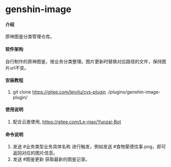 # genshin-image

#### 介绍
原神图鉴分类管理仓库。

#### 软件架构
自行制作的原神图鉴，按业务分类整理。图片更新时替换对应路径的文件，保持图片url不变。


#### 安装教程

1.  git clone https://gitee.com/leiyilu/cvs-plugin ./plugins/genshin-image-plugin/


#### 使用说明

1.  配合云崽使用, https://gitee.com/Le-niao/Yunzai-Bot



#### 命令说明

1. 发送 #业务类型业务具体名称 进行触发，例如发送 #食物蒙德往事.png，即可返回对应的图片信息。
2. 发送 #图鉴更新 获取最新的图鉴记录。